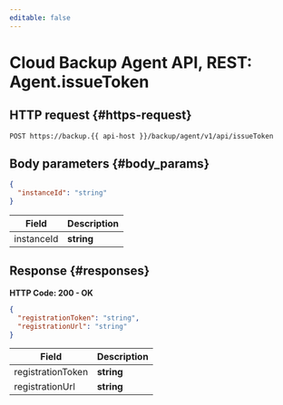 ```yaml
---
editable: false
---
```


# Cloud Backup Agent API, REST: Agent.issueToken

 

 
## HTTP request {#https-request}
```
POST https://backup.{{ api-host }}/backup/agent/v1/api/issueToken
```
 
## Body parameters {#body_params}
 
```json 
{
  "instanceId": "string"
}
```

 
Field | Description
--- | ---
instanceId | **string**
 
## Response {#responses}
**HTTP Code: 200 - OK**

```json 
{
  "registrationToken": "string",
  "registrationUrl": "string"
}
```

 
Field | Description
--- | ---
registrationToken | **string**
registrationUrl | **string**